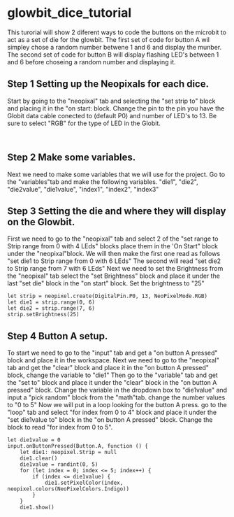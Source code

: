 # glowbit_dice_tutorial
This turorial will show 2 diferent ways to code the buttons on the microbit to act as a set of die for the glowbit.
The first set of code for button A wil simpley chose a random number betwene 1 and 6 and display the munber. 
The second set of code for button B will display flashing LED's between 1 and 6 before choseing a random number and displaying it.

## Step 1 Setting up the Neopixals for each dice.
Start by going to the "neopixal" tab and selecting the "set strip to" block and placing it in the "on start: block.
Change the pin to the pin you have the Globit data cable conected to (default P0) and number of LED's to 13.
Be sure to select "RGB" for the type of LED in the Globit.

```block


```

## Step 2 Make some variables.
Next we need to make some variables that we will use for the project.
Go to the "variables"tab and make the following variables.
"die1", "die2", "die2value", "die1value", "index1", "index2", "index3"

## Step 3 Setting the die and where they will display on the Glowbit.
First we need to go to the "neopixal" tab and select 2 of the "set range to Strip range from 0 with 4 LEds" blocks place them in the 'On Start" block under the "neopixal"block.
We will then make the first one read as follows "set die1 to Strip range from 0 with 6 LEds" 
The second will read "set die2 to Strip range from 7 with 6 LEds" 
Next we need to set the Brightness from the "neopixal" tab select the "set Brightness" block and place it under the last "set die" block in the "on start" block.
Set the brightness to "25"


```block
let strip = neopixel.create(DigitalPin.P0, 13, NeoPixelMode.RGB)
let die1 = strip.range(0, 6)
let die2 = strip.range(7, 6)
strip.setBrightness(25)
```

## Step 4 Button A setup.
To start we need to go to the "input" tab and get a "on button A pressed" block and place it in the workspace.
Next we need to go to the "neopixal" tab and get the "clear" block and place it in the "on button A pressed" block, change the variable to "die1"
Then go to the "variable" tab and get the "set to" block and place it under the "clear" block in the "on button A pressed" block.
Change the variable in the dropdown box to "die1value" and input a "pick random" block from the "math"tab. change the number values to "0 to 5"
Now we will put in a loop looking for the button A press. go to the "loop" tab and select "for index from 0 to 4" block and place it under the "set die1value to" block in the "on button A pressed" block. Change the block to read "for index from 0 to 5".



```block
let die1value = 0
input.onButtonPressed(Button.A, function () {
    let die1: neopixel.Strip = null
    die1.clear()
    die1value = randint(0, 5)
    for (let index = 0; index <= 5; index++) {
        if (index <= die1value) {
            die1.setPixelColor(index, neopixel.colors(NeoPixelColors.Indigo))
        }
    }
    die1.show()
```

## 
